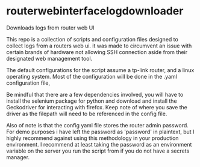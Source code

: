 # routerwebinterfacelogdownloader
Downloads logs from router web UI

This repo is a collection of scripts and configuration files 
designed to collect logs from a routers web ui. it was made to circumvent an issue with certain brands of hardware 
not allowing SSH connection aside from their designated web management tool. 

The default configurations for the script assume a tp-link router, and a linux operating system. 
Most of the configuration will be done in the .yaml configuration file,

Be mindful that there are a few dependencies involved, 
you will have to install the selenium package for python
and download and install the Geckodriver for interacting with firefox.
Keep note of where you save the driver as the filepath will need to be referenced in the config file.

Also of note is that the config yaml file stores the router admin password. 
For demo purposes i have left the password as 'password' in plaintext, but I highly recommend against using this methodology in your production environment.
I recommend at least taking the password as an environment variable on the server you run the script from if you do not have a secrets manager.
